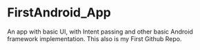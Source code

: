 # FirstAndroid_App
An app with basic UI, with Intent passing and other basic Android framework implementation.
This also is my First Github Repo.
